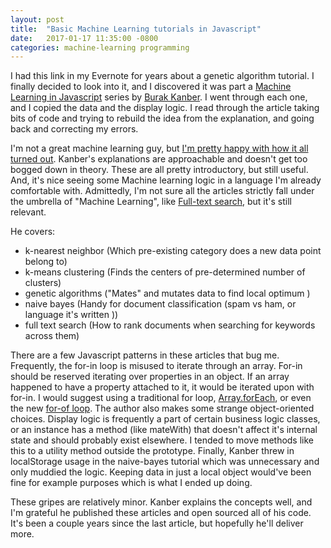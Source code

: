 ```yaml
---
layout: post
title:  "Basic Machine Learning tutorials in Javascript"
date:   2017-01-17 11:35:00 -0800
categories: machine-learning programming
---
```


I had this link in my Evernote for years about a genetic algorithm tutorial. I finally decided to look into it, and I discovered it was part a [Machine Learning in Javascript](http://burakkanber.com/blog/machine-learning-in-other-languages-introduction/) series by [Burak Kanber](https://twitter.com/bkanber). I went through each one, and I copied the data and the display logic. I read through the article taking bits of code and trying to rebuild the idea from the explanation, and going back and correcting my errors.

I'm not a great machine learning guy, but [I'm pretty happy with how it all turned out](https://github.com/newtang/jsML). Kanber's explanations are approachable and doesn't get too bogged down in theory. These are all pretty introductory, but still useful. And, it's nice seeing some Machine learning logic in a language I'm already comfortable with. Admittedly, I'm not sure all the articles strictly fall under the umbrella of "Machine Learning", like [Full-text search](http://burakkanber.com/blog/machine-learning-full-text-search-in-javascript-relevance-scoring/), but it's still relevant.

He covers: 
 - k-nearest neighbor (Which pre-existing category does a new data point belong to)
 - k-means clustering (Finds the centers of pre-determined number of clusters)
 - genetic algorithms ("Mates" and mutates data to find local optimum )
 - naive bayes (Handy for document classification (spam vs ham, or language it's written ))
 - full text search (How to rank documents when searching for keywords across them)

There are a few Javascript patterns in these articles that bug me. Frequently, the for-in loop is misused to iterate through an array. For-in should be reserved iterating over properties in an object. If an array happened to have a property attached to it, it would be iterated upon with for-in. I would suggest using a traditional for loop, [Array.forEach](https://developer.mozilla.org/en-US/docs/Web/JavaScript/Reference/Global_Objects/Array/forEach), or even the new [for-of loop](https://developer.mozilla.org/en-US/docs/Web/JavaScript/Reference/Statements/for...of). The author also makes some strange object-oriented choices. Display logic is frequently a part of certain business logic classes, or an instance has a method (like mateWith) that doesn't affect it's internal state and should probably exist elsewhere. I tended to move methods like this to a utility method outside the prototype. Finally, Kanber threw in localStorage usage in the naive-bayes tutorial which was unnecessary and only muddied the logic. Keeping data in just a local object would've been fine for example purposes which is what I ended up doing.

These gripes are relatively minor. Kanber explains the concepts well, and I'm grateful he published these articles and open sourced all of his code. It's been a couple years since the last article, but hopefully he'll deliver more.